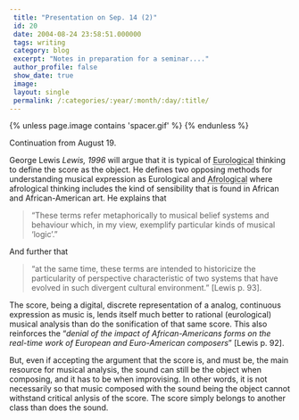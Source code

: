 ```yaml
---
 title: "Presentation on Sep. 14 (2)"
 id: 20
 date: 2004-08-24 23:58:51.000000
 tags: writing
 category: blog
 excerpt: "Notes in preparation for a seminar...."
 author_profile: false
 show_date: true
 image: 
 layout: single
 permalink: /:categories/:year/:month/:day/:title/
---
```

{% unless page.image contains 'spacer.gif' %}
{% endunless %}

Continuation from August 19.


George Lewis <i id="Lewis, George E." title="Improvised Music after 1950: Afrological and Eurological Perspectives" class="Black Music Research Journal" style="Vol. 16, No. 1, Spring, 1996" dir="pp. 91-122">Lewis, 1996</i> will argue that it is typical of <acronym title="As defined by &#91;Lewis 1996&#93;: &#91;...&#93; &ldquo;term to metaphorically refer to musical belief systems and behaviour which, in my view, exemplify particular kinds of musical &lsquo;logic&rsquo; &rdquo;">Eurological</acronym> thinking to define the score as the object. He defines two opposing methods for understanding musical expression as Eurological and <acronym title="As defined by &#91;Lewis 1996&#93;: &ldquo;&#91;...&#93; term to metaphorically refer to musical belief systems and behaviour which, in my view, exemplify particular kinds of musical &lsquo;logic&rsquo; &rdquo;">Afrological</acronym> where afrological thinking includes the kind of sensibility that is found in African and African-American art. He explains that <blockquote>&ldquo;These terms refer metaphorically to musical belief systems and behaviour which, in my view, exemplify particular kinds of musical &lsquo;logic&rsquo;.&rdquo;</blockquote> And further that <blockquote>&ldquo;at the same time, these terms are intended to historicize the particularity of perspective characteristic of two systems that have evolved in such divergent cultural environment.&rdquo; &#91;Lewis p. 93&#93;.</blockquote>


The score, being a digital, discrete representation of a analog, continuous expression as music is, lends itself much better to rational (eurological) musical analysis than do the sonification of that same score. This also reinforces the &ldquo;<cite>denial of the impact of African-Americans forms on the real-time work of European and Euro-American composers</cite>&rdquo; &#91;Lewis p. 92&#93;.

But, even if accepting the argument that the score is, and must be, the main resource for musical analysis, the sound can still be the object when composing, and it has to be when improvising. In other words, it is not necessarily so that music composed with the sound being the object cannot withstand critical anlysis of the score. The score simply belongs to another class than does the sound.
